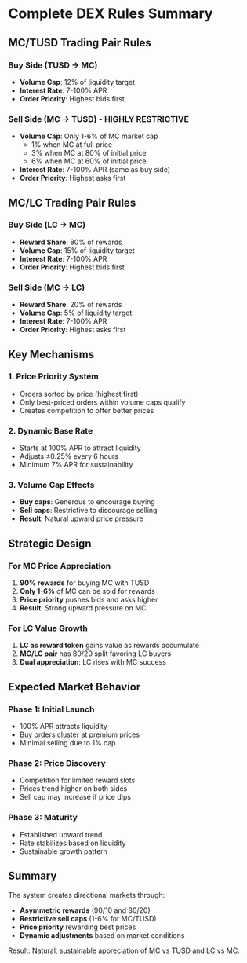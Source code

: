 # Complete DEX Rules Summary

## MC/TUSD Trading Pair Rules

### Buy Side (TUSD → MC)
- **Volume Cap**: 12% of liquidity target
- **Interest Rate**: 7-100% APR
- **Order Priority**: Highest bids first

### Sell Side (MC → TUSD) - HIGHLY RESTRICTIVE
- **Volume Cap**: Only 1-6% of MC market cap
  - 1% when MC at full price
  - 3% when MC at 80% of initial price
  - 6% when MC at 60% of initial price
- **Interest Rate**: 7-100% APR (same as buy side)
- **Order Priority**: Highest asks first

## MC/LC Trading Pair Rules

### Buy Side (LC → MC)
- **Reward Share**: 80% of rewards
- **Volume Cap**: 15% of liquidity target
- **Interest Rate**: 7-100% APR
- **Order Priority**: Highest bids first

### Sell Side (MC → LC)
- **Reward Share**: 20% of rewards
- **Volume Cap**: 5% of liquidity target
- **Interest Rate**: 7-100% APR
- **Order Priority**: Highest asks first

## Key Mechanisms

### 1. Price Priority System
- Orders sorted by price (highest first)
- Only best-priced orders within volume caps qualify
- Creates competition to offer better prices

### 2. Dynamic Base Rate
- Starts at 100% APR to attract liquidity
- Adjusts ±0.25% every 6 hours
- Minimum 7% APR for sustainability

### 3. Volume Cap Effects
- **Buy caps**: Generous to encourage buying
- **Sell caps**: Restrictive to discourage selling
- **Result**: Natural upward price pressure

## Strategic Design

### For MC Price Appreciation
1. **90% rewards** for buying MC with TUSD
2. **Only 1-6%** of MC can be sold for rewards
3. **Price priority** pushes bids and asks higher
4. **Result**: Strong upward pressure on MC

### For LC Value Growth
1. **LC as reward token** gains value as rewards accumulate
2. **MC/LC pair** has 80/20 split favoring LC buyers
3. **Dual appreciation**: LC rises with MC success

## Expected Market Behavior

### Phase 1: Initial Launch
- 100% APR attracts liquidity
- Buy orders cluster at premium prices
- Minimal selling due to 1% cap

### Phase 2: Price Discovery
- Competition for limited reward slots
- Prices trend higher on both sides
- Sell cap may increase if price dips

### Phase 3: Maturity
- Established upward trend
- Rate stabilizes based on liquidity
- Sustainable growth pattern

## Summary
The system creates directional markets through:
- **Asymmetric rewards** (90/10 and 80/20)
- **Restrictive sell caps** (1-6% for MC/TUSD)
- **Price priority** rewarding best prices
- **Dynamic adjustments** based on market conditions

Result: Natural, sustainable appreciation of MC vs TUSD and LC vs MC.